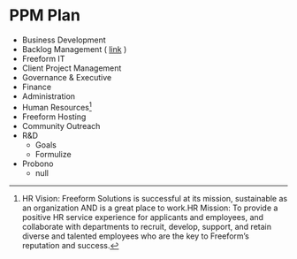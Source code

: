 # PPM Plan

- Business Development 
- Backlog Management ( [link](https://docs.google.com/a/freeform.ca/drawings/d/1mrtkVAN3_XefJJCgfxw4Va6xk9TVDBKXDt_uzyIF4Us/edit) )
- Freeform IT
- Client Project Management
- Governance & Executive
- Finance
- Administration
- Human Resources[^1] 
- Freeform Hosting
- Community Outreach
- R&D
	- Goals
	- Formulize
- Probono
	- null



[^1]: HR Vision: Freeform Solutions is successful at its mission, sustainable as an organization AND is a great place to work.HR Mission: To provide a positive HR service experience for applicants and employees, and  collaborate with departments to recruit, develop, support, and retain diverse and talented employees who are the key to Freeform’s  reputation and success.
